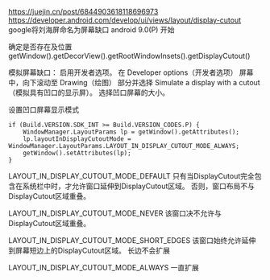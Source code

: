 
https://juejin.cn/post/6844903618118696973
https://developer.android.com/develop/ui/views/layout/display-cutout
google将刘海屏命名为屏幕缺口  android 9.0(P) 开始

确定是否存在及位置
getWindow().getDecorView().getRootWindowInsets().getDisplayCutout()


模拟屏幕缺口：
启用开发者选项。
在 Developer options（开发者选项） 屏幕中，向下滚动至 Drawing（绘图） 部分并选择 Simulate a display with a cutout（模拟具有凹口的显示屏）。
选择凹口屏幕的大小。


设置凹口屏幕显示模式
```
if (Build.VERSION.SDK_INT >= Build.VERSION_CODES.P) {
    WindowManager.LayoutParams lp = getWindow().getAttributes();
    lp.layoutInDisplayCutoutMode = WindowManager.LayoutParams.LAYOUT_IN_DISPLAY_CUTOUT_MODE_ALWAYS;
    getWindow().setAttributes(lp);
}  
```
LAYOUT_IN_DISPLAY_CUTOUT_MODE_DEFAULT
只有当DisplayCutout完全包含在系统栏中时，才允许窗口延伸到DisplayCutout区域。 否则，窗口布局不与DisplayCutout区域重叠。

LAYOUT_IN_DISPLAY_CUTOUT_MODE_NEVER
该窗口决不允许与DisplayCutout区域重叠。

LAYOUT_IN_DISPLAY_CUTOUT_MODE_SHORT_EDGES
该窗口始终允许延伸到屏幕短边上的DisplayCutout区域。 长边不会扩展

LAYOUT_IN_DISPLAY_CUTOUT_MODE_ALWAYS
一直扩展